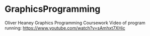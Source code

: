 # GraphicsProgramming
Oliver Heaney Graphics Programming Coursework
Video of program running: https://www.youtube.com/watch?v=sAmhxt7XHic

